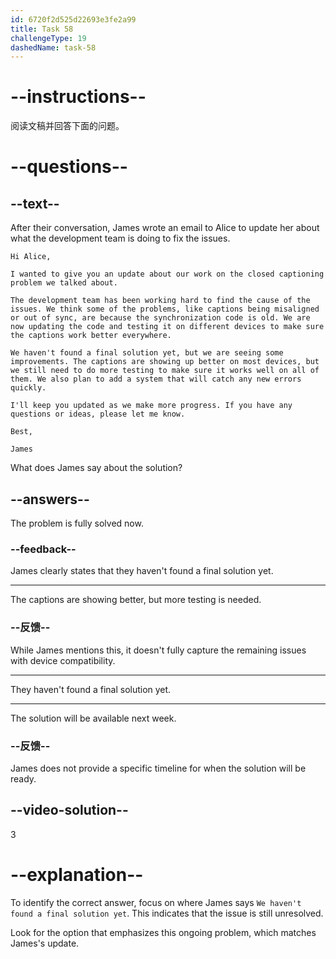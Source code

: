 ```yaml
---
id: 6720f2d525d22693e3fe2a99
title: Task 58
challengeType: 19
dashedName: task-58
---
```


<!-- READING -->

# --instructions--

阅读文稿并回答下面的问题。

# --questions--

## --text--

After their conversation, James wrote an email to Alice to update her about what the development team is doing to fix the issues.

`Hi Alice,`

`I wanted to give you an update about our work on the closed captioning problem we talked about.`

`The development team has been working hard to find the cause of the issues. We think some of the problems, like captions being misaligned or out of sync, are because the synchronization code is old. We are now updating the code and testing it on different devices to make sure the captions work better everywhere.`

`We haven't found a final solution yet, but we are seeing some improvements. The captions are showing up better on most devices, but we still need to do more testing to make sure it works well on all of them. We also plan to add a system that will catch any new errors quickly.`

`I'll keep you updated as we make more progress. If you have any questions or ideas, please let me know.`

`Best,`

`James`

What does James say about the solution?

## --answers--

The problem is fully solved now.

### --feedback--

James clearly states that they haven't found a final solution yet.

---

The captions are showing better, but more testing is needed.

### --反馈--

While James mentions this, it doesn't fully capture the remaining issues with device compatibility.

---

They haven't found a final solution yet.

---

The solution will be available next week.

### --反馈--

James does not provide a specific timeline for when the solution will be ready.

## --video-solution--

3

# --explanation--

To identify the correct answer, focus on where James says `We haven't found a final solution yet`. This indicates that the issue is still unresolved.

Look for the option that emphasizes this ongoing problem, which matches James's update.
